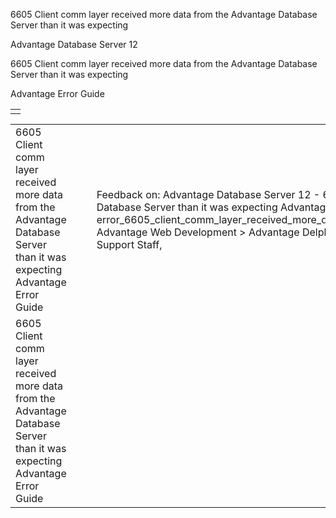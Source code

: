 6605 Client comm layer received more data from the Advantage Database Server than it was expecting




Advantage Database Server 12  

6605 Client comm layer received more data from the Advantage Database Server than it was expecting

Advantage Error Guide

|  |
| --- |
|  |

|  |  |  |  |  |
| --- | --- | --- | --- | --- |
| 6605 Client comm layer received more data from the Advantage Database Server than it was expecting  Advantage Error Guide |  |  | Feedback on: Advantage Database Server 12 - 6605 Client comm layer received more data from the Advantage Database Server than it was expecting Advantage Error Guide error\_6605\_client\_comm\_layer\_received\_more\_data\_from\_the\_advantage\_database\_server\_than\_it\_was\_expecting Advantage Web Development > Advantage Delphi OData Client > Delphi OData Components > TODataSet / Dear Support Staff, |  |
| 6605 Client comm layer received more data from the Advantage Database Server than it was expecting  Advantage Error Guide |  |  |  |  |